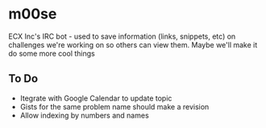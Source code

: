 # m00se

ECX Inc's IRC bot - used to save information (links, snippets, etc) on challenges we're working on so others can view them. Maybe we'll make it do some more cool things

## To Do

* Itegrate with Google Calendar to update topic
* Gists for the same problem name should make a revision
* Allow indexing by numbers and names
